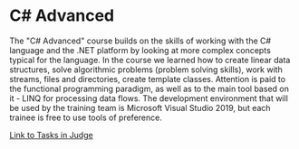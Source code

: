 # C# Advanced

The "C# Advanced" course builds on the skills of working with the C# language and the .NET platform by looking at more complex concepts typical for the language. In the course we learned how to create linear data structures, solve algorithmic problems (problem solving skills), work with streams, files and directories, create template classes. Attention is paid to the functional programming paradigm, as well as to the main tool based on it - LINQ for processing data flows. The development environment that will be used by the training team is Microsoft Visual Studio 2019, but each trainee is free to use tools of preference.

<a href="https://judge.softuni.org/Contests/#!/List/ByCategory/180/CSharp-Advanced">Link to Tasks in Judge</a>